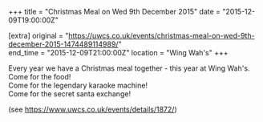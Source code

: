 +++
title = "Christmas Meal on Wed 9th December 2015"
date = "2015-12-09T19:00:00Z"

[extra]
original = "https://uwcs.co.uk/events/christmas-meal-on-wed-9th-december-2015-1474489114989/"    
end_time = "2015-12-09T21:00:00Z"
location = "Wing Wah's"
+++

Every year we have a Christmas meal together - this year at Wing Wah's.  
Come for the food\!  
Come for the legendary karaoke machine\!  
Come for the secret santa exchange\!

(see https://www.uwcs.co.uk/events/details/1872/)

